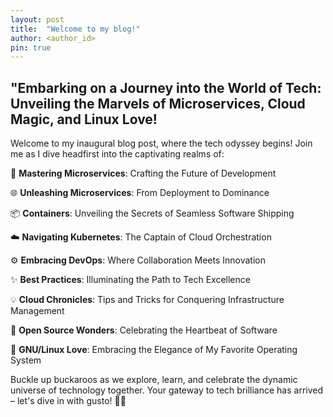 ```yaml
---
layout: post
title:  "Welcome to my blog!"
author: <author_id>
pin: true
---
```

## "Embarking on a Journey into the World of Tech: Unveiling the Marvels of Microservices, Cloud Magic, and Linux Love!

Welcome to my inaugural blog post, where the tech odyssey begins! Join me as I dive headfirst into the captivating realms of:

🚀 **Mastering Microservices**: Crafting the Future of Development

🌐 **Unleashing Microservices**: From Deployment to Dominance

📦 **Containers**: Unveiling the Secrets of Seamless Software Shipping

☁️ **Navigating Kubernetes**: The Captain of Cloud Orchestration

⚙️ **Embracing DevOps**: Where Collaboration Meets Innovation

✨ **Best Practices**: Illuminating the Path to Tech Excellence

💡 **Cloud Chronicles**: Tips and Tricks for Conquering Infrastructure Management

🌟 **Open Source Wonders**: Celebrating the Heartbeat of Software

🐧 **GNU/Linux Love**: Embracing the Elegance of My Favorite Operating System

Buckle up buckaroos as we explore, learn, and celebrate the dynamic universe of technology together. Your gateway to tech brilliance has arrived – let's dive in with gusto! 🎉🔥
